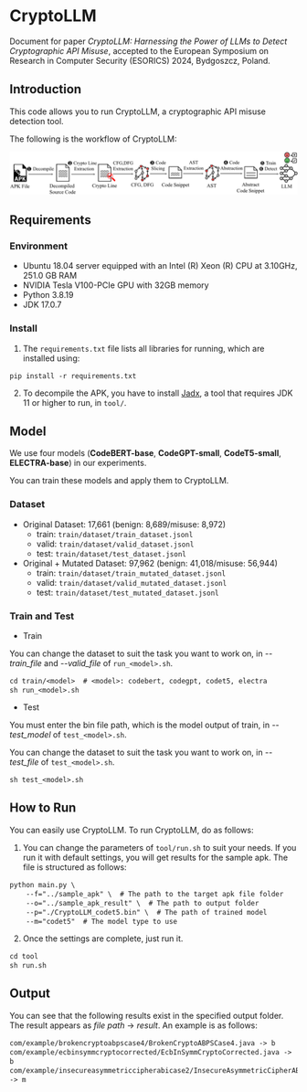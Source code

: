 # CryptoLLM

Document for paper *CryptoLLM: Harnessing the Power of LLMs to Detect Cryptographic API Misuse*, accepted to the European Symposium on Research in Computer Security (ESORICS) 2024, Bydgoszcz, Poland.


## Introduction
This code allows you to run CryptoLLM, a cryptographic API misuse detection tool.

The following is the workflow of CryptoLLM:
<p align="center"><img src="./overview.png" width="800"></p>


## Requirements
### Environment
- Ubuntu 18.04 server equipped with an Intel (R) Xeon (R) CPU at 3.10GHz, 251.0 GB RAM
- NVIDIA Tesla V100-PCIe GPU with 32GB memory
- Python 3.8.19
- JDK 17.0.7


### Install
1. The `requirements.txt` file lists all libraries for running, which are installed using:
```
pip install -r requirements.txt
```

2. To decompile the APK, you have to install [Jadx](https://github.com/skylot/jadx), a tool that requires JDK 11 or higher to run, in `tool/`.



## Model
We use four models (**CodeBERT-base**, **CodeGPT-small**, **CodeT5-small**, **ELECTRA-base**) in our experiments.

You can train these models and apply them to CryptoLLM.

### Dataset
* Original Dataset: 17,661 (benign: 8,689/misuse: 8,972)
  * train: `train/dataset/train_dataset.jsonl`
  * valid: `train/dataset/valid_dataset.jsonl`
  * test: `train/dataset/test_dataset.jsonl` 
* Original + Mutated Dataset: 97,962 (benign: 41,018/misuse: 56,944)
  * train: `train/dataset/train_mutated_dataset.jsonl`
  * valid: `train/dataset/valid_mutated_dataset.jsonl`
  * test: `train/dataset/test_mutated_dataset.jsonl` 

### Train and Test
* Train

You can change the dataset to suit the task you want to work on, in *--train_file* and *--valid_file* of `run_<model>.sh`.
```
cd train/<model>  # <model>: codebert, codegpt, codet5, electra
sh run_<model>.sh
```

* Test

You must enter the bin file path, which is the model output of train, in *--test_model* of `test_<model>.sh`.

You can change the dataset to suit the task you want to work on, in *--test_file* of `test_<model>.sh`.
```
sh test_<model>.sh
```


## How to Run
You can easily use CryptoLLM. To run CryptoLLM, do as follows:

1. You can change the parameters of `tool/run.sh` to suit your needs. If you run it with default settings, you will get results for the sample apk. The file is structured as follows:
```
python main.py \
    --f="../sample_apk" \  # The path to the target apk file folder
    --o="../sample_apk_result" \  # The path to output folder
    --p="./CryptoLLM_codet5.bin" \  # The path of trained model
    --m="codet5"  # The model type to use
```

2. Once the settings are complete, just run it.
```
cd tool
sh run.sh
```


## Output
You can see that the following results exist in the specified output folder. The result appears as *file path* -> *result*. An example is as follows:
```
com/example/brokencryptoabpscase4/BrokenCryptoABPSCase4.java -> b
com/example/ecbinsymmcryptocorrected/EcbInSymmCryptoCorrected.java -> b
com/example/insecureasymmetriccipherabicase2/InsecureAsymmetricCipherABICase2.java -> m
```
